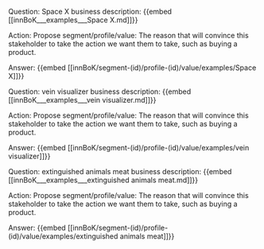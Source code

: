 Question: Space X business description:
{{embed [[innBoK___examples___Space X.md]]}}

Action: Propose segment/profile/value: The reason that will convince this stakeholder to take the action we want them to take, such as buying a product.

Answer:
{{embed [[innBoK/segment-(id)/profile-(id)/value/examples/Space X]]}}

Question: vein visualizer business description:
{{embed [[innBoK___examples___vein visualizer.md]]}}

Action: Propose segment/profile/value: The reason that will convince this stakeholder to take the action we want them to take, such as buying a product.

Answer:
{{embed [[innBoK/segment-(id)/profile-(id)/value/examples/vein visualizer]]}}

Question: extinguished animals meat business description:
{{embed [[innBoK___examples___extinguished animals meat.md]]}}

Action: Propose segment/profile/value: The reason that will convince this stakeholder to take the action we want them to take, such as buying a product.

Answer:
{{embed [[innBoK/segment-(id)/profile-(id)/value/examples/extinguished animals meat]]}}













